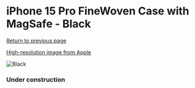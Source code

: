 # iPhone 15 Pro FineWoven Case with MagSafe - Black

[Return to previous page](/iphone_15)

[High-resolution image from Apple](https://store.storeimages.cdn-apple.com/8756/as-images.apple.com/is/MT4H3?wid=4500&hei=4500&fmt=png)

<div style="width: 384px"><img src="/everypreview/MT4H3.png" alt="Black"></div>

### Under construction
